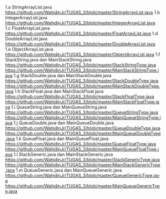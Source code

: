 1.a StringArrayList.java
https://github.com/WahidinJr/TUGAS_3/blob/master/StringArrayList.java
1.b IntegerArrayList.java
https://github.com/WahidinJr/TUGAS_3/blob/master/IntegerArrayList.java
1.c FloatArrayList.java
https://github.com/WahidinJr/TUGAS_3/blob/master/FloatArrayList.java
1.d DoubleArrayList.java
https://github.com/WahidinJr/TUGAS_3/blob/master/DoubleArrayList.java
1.e ObjectArrayList.java
https://github.com/WahidinJr/TUGAS_3/blob/master/ObjectArrayList.java
1.f StackString.java dan MainStackString.java
https://github.com/WahidinJr/TUGAS_3/blob/master/StackStringType.java
https://github.com/WahidinJr/TUGAS_3/blob/master/MainStackStringType.java
1.g StackDouble.java dan MainStackDouble.java
https://github.com/WahidinJr/TUGAS_3/blob/master/StackDoubleType.java
https://github.com/WahidinJr/TUGAS_3/blob/master/MainStackDoubleType.java
1.h StackFloat.java dan MainStackFloat.java
https://github.com/WahidinJr/TUGAS_3/blob/master/StackFloatType.java
https://github.com/WahidinJr/TUGAS_3/blob/master/MainStackFloatType.java
1.i QueueString.java dan MainQueueString.java
https://github.com/WahidinJr/TUGAS_3/blob/master/QueueStringType.java
https://github.com/WahidinJr/TUGAS_3/blob/master/MainQueueStringType.java
1.j QueueDouble.java dan MainQueueDouble.java
https://github.com/WahidinJr/TUGAS_3/blob/master/QueueDoubleType.java
https://github.com/WahidinJr/TUGAS_3/blob/master/MainQueueDoubleType.java
1.k QueueFloat.java dan MainQueueFloat.java
https://github.com/WahidinJr/TUGAS_3/blob/master/QueueFloatType.java
https://github.com/WahidinJr/TUGAS_3/blob/master/MainQueueFloatType.java
1.l StackGeneric.java dan MainStackGeneric.java
https://github.com/WahidinJr/TUGAS_3/blob/master/StackGenericType.java
https://github.com/WahidinJr/TUGAS_3/blob/master/MainStackGenericType.java
1.m QueueGeneric.java dan MainQueueGeneric.java
https://github.com/WahidinJr/TUGAS_3/blob/master/QueueGenericType.java
https://github.com/WahidinJr/TUGAS_3/blob/master/MainQueueGenericType.java
